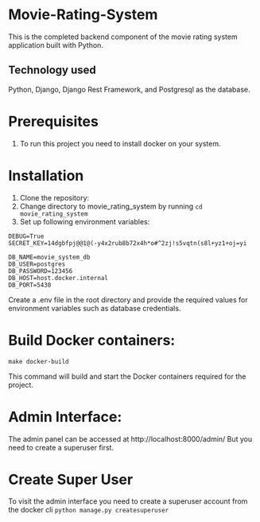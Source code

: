 # Movie-Rating-System
This is the completed backend component of the movie rating system application built with Python.

## Technology used
Python, Django, Django Rest Framework, and Postgresql as the database.

# Prerequisites
1. To run this project you need to install docker on your system.

# Installation
1. Clone the repository:
2. Change directory to movie_rating_system by running `cd movie_rating_system`
3. Set up following environment variables:

```
DEBUG=True
SECRET_KEY=14dgbfpj@@1@(-y4x2rub8b72x4h*o#^2zj!s5vqtn(s8l+yz1+oj=yi

DB_NAME=movie_system_db
DB_USER=postgres
DB_PASSWORD=123456
DB_HOST=host.docker.internal
DB_PORT=5430
```

Create a .env file in the root directory and provide the required values for environment variables such as database credentials.

# Build Docker containers:

```make docker-build ```

This command will build and start the Docker containers required for the project.

# Admin Interface:
The admin panel can be accessed at http://localhost:8000/admin/
But you need to create a superuser first.

# Create Super User
To visit the admin interface you need to create a superuser account from the docker cli
``` python manage.py createsuperuser ```
